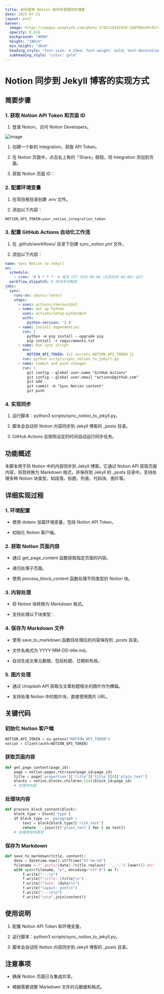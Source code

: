 ```yaml
---
title: 如何使用 Notion 来同步管理你的博客
date: 2025-07-21
layout: post
banner:
  image: https://images.unsplash.com/photo-1741119245420-1b6f80a49c42?crop=entropy&cs=tinysrgb&fit=max&fm=jpg&ixid=M3w2OTIwMzJ8MHwxfHJhbmRvbXx8fHx8fHx8fDE3NTMwNzk3MTh8&ixlib=rb-4.1.0&q=80&w=1080
  opacity: 0.618
  background: "#000"
  height: "100vh"
  min_height: "38vh"
  heading_style: "font-size: 4.25em; font-weight: bold; text-decoration: underline"
  subheading_style: "color: gold"
---
```


# Notion 同步到 Jekyll 博客的实现方式

## 简要步骤

### 1. 获取 Notion API Token 和页面 ID

1. 登录 Notion，访问 Notion Developers。

![image](https://prod-files-secure.s3.us-west-2.amazonaws.com/a7a0cc5a-89b9-4cda-8686-1fba0ca52f40/d19c1afe-dea5-4312-9333-786b0ba83054/image.png?X-Amz-Algorithm=AWS4-HMAC-SHA256&X-Amz-Content-Sha256=UNSIGNED-PAYLOAD&X-Amz-Credential=ASIAZI2LB466ZT4Q52XJ%2F20250721%2Fus-west-2%2Fs3%2Faws4_request&X-Amz-Date=20250721T063518Z&X-Amz-Expires=3600&X-Amz-Security-Token=IQoJb3JpZ2luX2VjELX%2F%2F%2F%2F%2F%2F%2F%2F%2F%2FwEaCXVzLXdlc3QtMiJGMEQCIAC%2F8h9peZfrKzlk99NtVXa5pgKrvyTsk65lX6YLeoKDAiAxnQluBsjluwSWlkzDdrtdObrV%2Fd95X7DoV5SmADckgCqIBAjO%2F%2F%2F%2F%2F%2F%2F%2F%2F%2F8BEAAaDDYzNzQyMzE4MzgwNSIMdiQa33gTgiHQLfDVKtwDojHfkUkZDV82amvgLr16FhT4UZ2uYeLNhE8DDV1Sx7DtFpxiWMT4C9LZdbvLkXbgWXg27Naxl89KVn0Fm%2FZv7ZzZYd51aRMD0IZSTPKiRzEqmxpCNLn1YRCQ8T0TdXxf4vimeE9m7RSIiyvQl7B5KHSReRaZMR%2BplAxAazWBIQrkYkodaju16iS5Bo9Rt44bCZ1OL%2FAwhBCjtwPCfFuJQqHxYNe9WbQP%2FLQbxh5dF%2B1wiZfU8u%2Fw2ddmW13bIymvT%2BqQJrYHSIBNChA2jK%2BHt5cKzDc45ujsz76AedtkV48zd6N%2FUqramYHwdivJQ8Fb%2FTJ4GjXeIVliCYnALrBb%2FGOBM1s7roUDcBjE5li9%2FZpuwhetawP1yqJvuDjjxg8WpkrvxZ3fsGubMsrnqYPulyMcQpYh%2BH9a%2FHSwSxDHImEr63iVslGtyr8reaT8fme1AtT%2Bw3aKDTnsCFKQkM%2BCuj4t2DQ1Uh%2FCK8T6UPqfSDjFxA0HisAVoQJzknYH10u75oleScX%2FsAHdflVYki3sUQwazOmd1bW%2BldhK9Vnax6WjR0tFpqmMCB5%2BV%2F8OJxlM%2FmgfhmgbtaI321ilHUI1l0c1yI9NNq2FWtRpRtEV8RCBCWKy0KU06Oo%2Fzigw0JP3wwY6pgGFJjHm5N4H12uTXzArrElfQpFqnpH%2FIT5PUkOO4lbMWo4BaFFe7cj6OU25mzssWhOGxomyS6Mu263PxmOKSZ58XM1XvkzL16%2FtSgsU1njR9gUy8MWfx%2FcGVSGLOd0oXE6s3mm2RN2LGFN0yQjwzMLzqoyeMqQf9BTZ6kbmOcQ5VX7SatxIpsswrWv2UQ3gPAJNdXy3nKOspJAJ1mVioQBKLLtJAOAQ&X-Amz-Signature=7fd07c3e620a282379b5968f21909123ef2133a857d6bed818285de1cd3e05c4&X-Amz-SignedHeaders=host&x-amz-checksum-mode=ENABLED&x-id=GetObject)

1. 创建一个新的 Integration，获取 API Token。

1. 在 Notion 页面中，点击右上角的「Share」按钮，将 Integration 添加到页面。

1. 获取 Notion 页面 ID：


### 2. 配置环境变量

1. 在项目根目录创建 .env 文件。

1. 添加以下内容：

```javascript
NOTION_API_TOKEN=your_notion_integration_token
```

### 3. 配置 GitHub Actions 自动化工作流

1. 在 .github/workflows/ 目录下创建 sync_notion.yml 文件。

1. 添加以下内容：

```yaml
name: Sync Notion to Jekyll
on:
  schedule:
    - cron: '0 0 * * *' # 每天 UTC 时间 00:00（北京时间 08:00）运行
  workflow_dispatch: # 支持手动触发
jobs:
  sync:
    runs-on: ubuntu-latest
    steps:
      - uses: actions/checkout@v3
      - name: Set up Python
        uses: actions/setup-python@v4
        with:
          python-version: '3.9'
      - name: Install dependencies
        run: |
          python -m pip install --upgrade pip
          pip install -r requirements.txt
      - name: Run sync script
        env:
          NOTION_API_TOKEN: ${{ secrets.NOTION_API_TOKEN }}
        run: python scripts/sync_notion_to_jekyll.py
      - name: Commit and push changes
        run: |
          git config --global user.name "GitHub Actions"
          git config --global user.email "actions@github.com"
          git add .
          git commit -m "Sync Notion content"
          git push
```

### 4. 实现同步

1. 运行脚本：python3 scripts/sync_notion_to_jekyll.py。

1. 脚本会自动将 Notion 内容同步到 Jekyll 博客的 _posts 目录。

1. GitHub Actions 会按照设定的时间自动运行同步任务。

## 功能概述

本脚本用于将 Notion 中的内容同步到 Jekyll 博客。它通过 Notion API 获取页面内容，将其转换为 Markdown 格式，并保存到 Jekyll 的 _posts 目录中。支持处理多种 Notion 块类型，如段落、标题、列表、代码块、图片等。

## 详细实现过程

### 1. 环境配置

- 使用 dotenv 加载环境变量，包括 Notion API Token。

- 初始化 Notion 客户端。

### 2. 获取 Notion 页面内容

- 通过 get_page_content 函数获取指定页面的内容。

- 递归处理子页面。

- 使用 process_block_content 函数处理不同类型的 Notion 块。

### 3. 内容处理

- 将 Notion 块转换为 Markdown 格式。

- 支持处理以下块类型：


### 4. 保存为 Markdown 文件

- 使用 save_to_markdown 函数将处理后的内容保存到 _posts 目录。

- 文件名格式为 YYYY-MM-DD-title.md。

- 自动生成文章元数据，包括标题、日期和布局。

### 5. 图片处理

- 通过 Unsplash API 获取与文章标题相关的图片作为横幅。

- 支持处理 Notion 中的图片块，直接使用图片 URL。

## 关键代码

### 初始化 Notion 客户端

```python
NOTION_API_TOKEN = os.getenv("NOTION_API_TOKEN")
notion = Client(auth=NOTION_API_TOKEN)
```

### 获取页面内容

```python
def get_page_content(page_id):
    page = notion.pages.retrieve(page_id=page_id)
    title = page['properties']['title']['title'][0]['plain_text']
    blocks = notion.blocks.children.list(block_id=page_id)
    # 处理块内容
```

### 处理块内容

```python
def process_block_content(block):
    block_type = block['type']
    if block_type == 'paragraph':
        text = block[block_type]['rich_text']
        return ''.join([t['plain_text'] for t in text])
    # 处理其他块类型
```

### 保存为 Markdown

```python
def save_to_markdown(title, content):
    date = datetime.now().strftime("%Y-%m-%d")
    filename = f"_posts/{date}-{title.replace(' ', '-').lower()}.md"
    with open(filename, "w", encoding="utf-8") as f:
        f.write("---\n")
        f.write(f"title: {title}\n")
        f.write(f"date: {date}\n")
        f.write("layout: post\n")
        f.write("---\n\n")
        f.write("\n\n".join(content))
```

## 使用说明

1. 配置 Notion API Token 和环境变量。

1. 运行脚本：python3 scripts/sync_notion_to_jekyll.py。

1. 脚本会自动将 Notion 内容同步到 Jekyll 博客的 _posts 目录。

## 注意事项

- 确保 Notion 页面已与集成共享。

- 根据需要调整 Markdown 文件的元数据和格式。